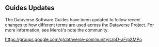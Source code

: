 ## Guides Updates

The Dataverse Software Guides have been updated to follow recent changes to how different terms are used across the Dataverse Project. For more information, see Mercè's note the community:

<https://groups.google.com/g/dataverse-community/c/pD-aFrpXMPo>
